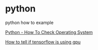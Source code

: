 # python
python how to example

[Python - How To Check Operating System](https://www.thecodeteacher.com/howto/1/Python---How-To--Check-Operating-System-)

[How to tell if tensorflow is using gpu](https://www.thecodeteacher.com/question/6790/How-to-tell-if-tensorflow-is-using-gpu-acceleration-from-inside-python-shell?)
